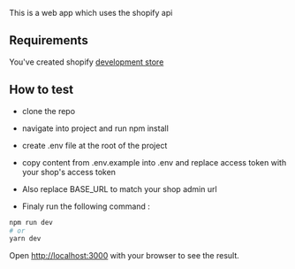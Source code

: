 This is a web app which uses the shopify api

## Requirements
You've created shopify [development store](https://shopify.dev/apps/tools/development-stores#create-a-development-store-to-test-your-app)

## How to test

- clone the repo 

- navigate into project and run npm install

- create .env file at the root of the project 

- copy content from .env.example into .env and replace access token with your shop's access token

- Also replace BASE_URL to match your shop admin url

- Finaly run the following command :

```bash
npm run dev
# or
yarn dev
```

Open [http://localhost:3000](http://localhost:3000) with your browser to see the result.
